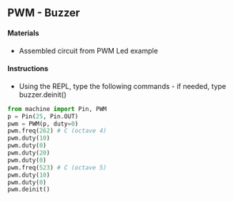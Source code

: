 ## PWM - Buzzer

#### Materials
 - Assembled circuit from PWM Led example

#### Instructions
 - Using the REPL, type the following commands - if needed, type buzzer.deinit()
```Python
from machine import Pin, PWM
p = Pin(25, Pin.OUT)
pwm = PWM(p, duty=0)
pwm.freq(262) # C (octave 4)
pwm.duty(10)
pwm.duty(0)
pwm.duty(20)
pwm.duty(0)
pwm.freq(523) # C (octave 5)
pwm.duty(10)
pwm.duty(0)
pwm.deinit()
```
